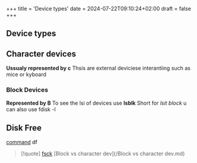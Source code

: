 +++
title = 'Device types'
date = 2024-07-22T09:10:24+02:00
draft = false
+++

## Device types


## Character devices 
**Ussualy represented by c**
Thsis are  external deviciese interantiing 
such as mice or kyboard 
### Block Devices 
**Represented by B**
To see the lsi of devices use **lsblk**
Short for *lsit block*
u can also use fdisk -l

## Disk Free 
[command](/obisdian_ntoes/scriptss/command.md) df 




>[!quote] [fsck](/Linux/fsck.md)  [Block vs character dev](/Block vs character dev.md)